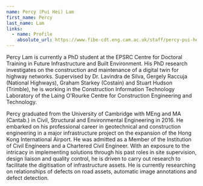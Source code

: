 ```yaml
---
name: Percy (Pui Hei) Lam
first_name: Percy
last_name: Lam
links:
  - name: Profile
    absolute_url: https://www.fibe-cdt.eng.cam.ac.uk/staff/percy-pui-hei-lam
---
```


Percy Lam is currently a PhD student at the EPSRC Centre for Doctoral Training in Future Infrastructure and Built Environment. His PhD research investigates on the construction and maintenance of a digital twin for highway networks. Supervised by Dr. Lavindra de Silva, Gergely Raccuja (National Highways), Graham Starkey (Costain) and Stuart Hudson (Trimble), he is working in the Construction Information Technology Laboratory of the Laing O'Rourke Centre for Construction Engineering and Technology.

Percy graduated from the University of Cambridge with MEng and MA (Cantab.) in Civil, Structural and Environmental Engineering in 2016. He embarked on his professional career in geotechnical and construction engineering in a major infrastructure project on the expansion of the Hong Kong International Airport. He was admitted as a Member of the Institution of Civil Engineers and a Chartered Civil Engineer. With an exposure to the intricacy in implementing solutions through his past roles in site supervision, design liaison and quality control, he is driven to carry out research to facilitate the digitisation of infrastructure assets. He is currently researching on relationships of defects on road assets, automatic image annotations and defect detection.